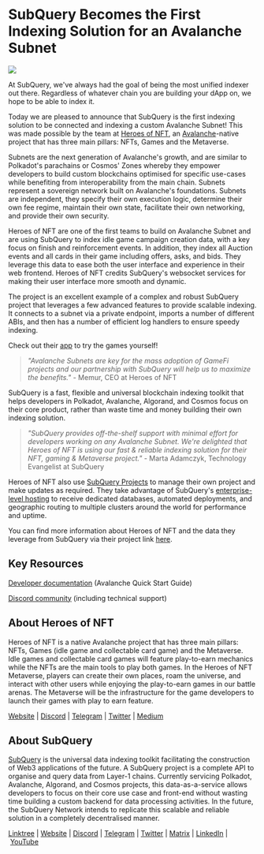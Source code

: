 # SubQuery Becomes the First Indexing Solution for an Avalanche Subnet

![](https://miro.medium.com/max/1400/0*xeOtjs47hvMxlMas)

At SubQuery, we've always had the goal of being the most unified indexer out there. Regardless of whatever chain you are building your dApp on, we hope to be able to index it.

Today we are pleased to announce that SubQuery is the first indexing solution to be connected and indexing a custom Avalanche Subnet! This was made possible by the team at [Heroes of NFT](https://heroesofnft.com/), an [Avalanche](https://www.avax.network/)-native project that has three main pillars: NFTs, Games and the Metaverse.

Subnets are the next generation of Avalanche's growth, and are similar to Polkadot's parachains or Cosmos' Zones whereby they empower developers to build custom blockchains optimised for specific use-cases while benefiting from interoperability from the main chain. Subnets represent a sovereign network built on Avalanche's foundations. Subnets are independent, they specify their own execution logic, determine their own fee regime, maintain their own state, facilitate their own networking, and provide their own security.

Heroes of NFT are one of the first teams to build on Avalanche Subnet and are using SubQuery to index idle game campaign creation data, with a key focus on finish and reinforcement events. In addition, they index all Auction events and all cards in their game including offers, asks, and bids. They leverage this data to ease both the user interface and experience in their web frontend. Heroes of NFT credits SubQuery's websocket services for making their user interface more smooth and dynamic.

The project is an excellent example of a complex and robust SubQuery project that leverages a few advanced features to provide scalable indexing. It connects to a subnet via a private endpoint, imports a number of different ABIs, and then has a number of efficient log handlers to ensure speedy indexing.

Check out their [app](https://app.heroesofnft.com/play) to try the games yourself!

> _"Avalanche Subnets are key for the mass adoption of GameFi projects and our partnership with SubQuery will help us to maximize the benefits."_ - Memur, CEO at Heroes of NFT

SubQuery is a fast, flexible and universal blockchain indexing toolkit that helps developers in Polkadot, Avalanche, Algorand, and Cosmos focus on their core product, rather than waste time and money building their own indexing solution.

> _"SubQuery provides off-the-shelf support with minimal effort for developers working on any Avalanche Subnet. We're delighted that Heroes of NFT is using our fast & reliable indexing solution for their NFT, gaming & Metaverse project."_ - Marta Adamczyk, Technology Evangelist at SubQuery

Heroes of NFT also use [SubQuery Projects](https://managedservice.subquery.network/) to manage their own project and make updates as required. They take advantage of SubQuery's [enterprise-level hosting](https://blog.subquery.network/blogs/20211228-enterprise-hosted.html) to receive dedicated databases, automated deployments, and geographic routing to multiple clusters around the world for performance and uptime.

You can find more information about Heroes of NFT and the data they leverage from SubQuery via their project link [here](https://github.com/heroesofnft/marketplace-subql/).

## Key Resources

[Developer documentation](https://university.subquery.network/quickstart/quickstart_chains/avalanche.html) (Avalanche Quick Start Guide)

[Discord community](https://discord.com/invite/subquery) (including technical support)

## About Heroes of NFT

Heroes of NFT is a native Avalanche project that has three main pillars: NFTs, Games (idle game and collectable card game) and the Metaverse. Idle games and collectable card games will feature play-to-earn mechanics while the NFTs are the main tools to play both games. In the Heroes of NFT Metaverse, players can create their own places, roam the universe, and interact with other users while enjoying the play-to-earn games in our battle arenas. The Metaverse will be the infrastructure for the game developers to launch their games with play to earn feature.

[Website](https://heroesofnft.com/) | [Discord](https://discord.com/invite/ngvATGZ6QE) | [Telegram](https://t.me/heroesofNFTofficial) | [Twitter](https://twitter.com/heroesofnft) | [Medium](https://blog.heroesofnft.com/)

## About SubQuery

[SubQuery](https://subquery.network/) is the universal data indexing toolkit facilitating the construction of Web3 applications of the future. A SubQuery project is a complete API to organise and query data from Layer-1 chains. Currently servicing Polkadot, Avalanche, Algorand, and Cosmos projects, this data-as-a-service allows developers to focus on their core use case and front-end without wasting time building a custom backend for data processing activities. In the future, the SubQuery Network intends to replicate this scalable and reliable solution in a completely decentralised manner.

​​[Linktree](https://linktr.ee/subquerynetwork) | [Website](https://subquery.network/) | [Discord](https://discord.com/invite/78zg8aBSMG) | [Telegram](https://t.me/subquerynetwork) | [Twitter](https://twitter.com/subquerynetwork) | [Matrix](https://matrix.to/#/#subquery:matrix.org) | [LinkedIn](https://www.linkedin.com/company/subquery) | [YouTube](https://www.youtube.com/channel/UCi1a6NUUjegcLHDFLr7CqLw)
